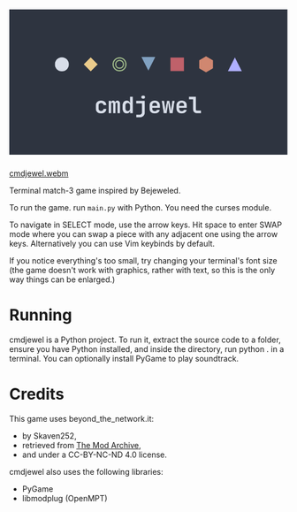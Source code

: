 ![cmdjewel](logo.svg)
========

[cmdjewel.webm](https://github.com/pastthepixels/cmdjewel/assets/52388215/7d66040f-5730-4c83-a68f-218b78081a37)

Terminal match-3 game inspired by Bejeweled.

To run the game. run `main.py` with Python. You need the curses module.

To navigate in SELECT mode, use the arrow keys. Hit space to enter SWAP mode where you can swap a piece with any adjacent
one using the arrow keys. Alternatively you can use Vim keybinds by default.

If you notice everything's too small, try changing your terminal's font size (the game doesn't work with graphics, rather with text, so this is the only way things can be enlarged.)

# Running

cmdjewel is a Python project. To run it, extract the source code to a folder, ensure you have Python installed, and inside the directory, run python . in a terminal. You can optionally install PyGame to play soundtrack.

# Credits

This game uses beyond_the_network.it:
- by Skaven252,
- retrieved from [The Mod Archive](https://modarchive.org/index.php?request=view_by_moduleid&query=156184),
- and under a CC-BY-NC-ND 4.0 license.

cmdjewel also uses the following libraries:
- PyGame
- libmodplug (OpenMPT)
